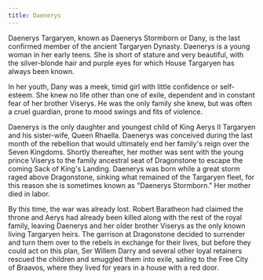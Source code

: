 ```yaml
---
title: Daenerys
---
```


Daenerys Targaryen, known as Daenerys Stormborn or Dany, is the last confirmed member of the ancient Targaryen Dynasty. Daenerys is a young woman in her early teens. She is short of stature and very beautiful, with the silver-blonde hair and purple eyes for which House Targaryen has always been known.

In her youth, Dany was a meek, timid girl with little confidence or self-esteem. She knew no life other than one of exile, dependent and in constant fear of her brother Viserys. He was the only family she knew, but was often a cruel guardian, prone to mood swings and fits of violence.

Daenerys is the only daughter and youngest child of King Aerys II Targaryen and his sister-wife, Queen Rhaella. Daenerys was conceived during the last month of the rebellion that would ultimately end her family's reign over the Seven Kingdoms. Shortly thereafter, her mother was sent with the young prince Viserys to the family ancestral seat of Dragonstone to escape the coming Sack of King's Landing. Daenerys was born while a great storm raged above Dragonstone, sinking what remained of the Targaryen fleet, for this reason she is sometimes known as "Daenerys Stormborn." Her mother died in labor.

By this time, the war was already lost. Robert Baratheon had claimed the throne and Aerys had already been killed along with the rest of the royal family, leaving Daenerys and her older brother Viserys as the only known living Targaryen heirs. The garrison at Dragonstone decided to surrender and turn them over to the rebels in exchange for their lives, but before they could act on this plan, Ser Willem Darry and several other loyal retainers rescued the children and smuggled them into exile, sailing to the Free City of Braavos, where they lived for years in a house with a red door.


